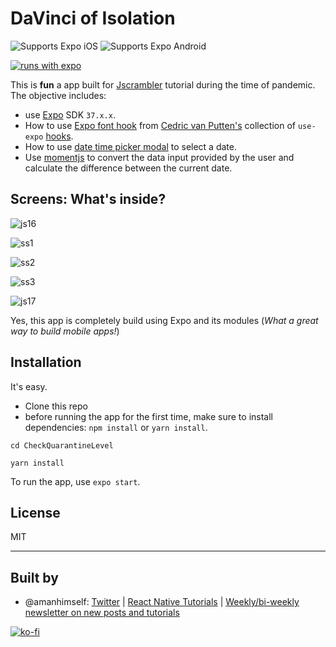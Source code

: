 # DaVinci of Isolation

<p>
  <!-- iOS -->
  <img alt="Supports Expo iOS" longdesc="Supports Expo iOS" src="https://img.shields.io/badge/iOS-4630EB.svg?style=flat-square&logo=APPLE&labelColor=999999&logoColor=fff" />
  <!-- Android -->
  <img alt="Supports Expo Android" longdesc="Supports Expo Android" src="https://img.shields.io/badge/Android-4630EB.svg?style=flat-square&logo=ANDROID&labelColor=A4C639&logoColor=fff" />  
</p>

[![runs with expo](https://img.shields.io/badge/Runs%20with%20Expo-4630EB.svg?style=flat-square&logo=EXPO&labelColor=f3f3f3&logoColor=000)](https://expo.io/)

This is **fun** a app built for [Jscrambler](https://blog.jscrambler.com/) tutorial during the time of pandemic. The objective includes:

- use [Expo](https://expo.io) SDK `37.x.x`.
- How to use [Expo font hook](https://github.com/byCedric/use-expo/blob/master/packages/font/docs/use-fonts.md) from [Cedric van Putten's](https://github.com/byCedric) collection of `use-expo` [hooks](https://github.com/byCedric/use-expo).
- How to use [date time picker modal](https://github.com/mmazzarolo/react-native-modal-datetime-picker) to select a date.
- Use [momentjs](https://momentjs.com/) to convert the data input provided by the user and calculate the difference between the current date.

## Screens: What's inside?

![js16](https://i.imgur.com/kkHgQ93.png)

![ss1](https://i.imgur.com/WkVj3bB.png)

![ss2](https://i.imgur.com/xYGUnVQ.png)

![ss3](https://i.imgur.com/NHotzlu.png)

![js17](https://i.imgur.com/gJvFbdp.gif)

Yes, this app is completely build using Expo and its modules (_What a great way to build mobile apps!_)

## Installation

It's easy.

- Clone this repo
- before running the app for the first time, make sure to install dependencies: `npm install` or `yarn install`.

```shell
cd CheckQuarantineLevel

yarn install
```

To run the app, use `expo start`.

## License

MIT

---

## Built by

- @amanhimself: [Twitter](https://twitter.com/amanhimself) | [React Native Tutorials](https://amanhimself.dev) | [Weekly/bi-weekly newsletter on new posts and tutorials](https://tinyletter.com/amanhimself)

[![ko-fi](https://www.ko-fi.com/img/githubbutton_sm.svg)](https://ko-fi.com/A611K61)
